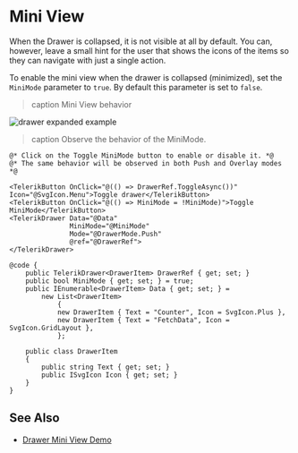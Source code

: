 
# Mini View

When the Drawer is collapsed, it is not visible at all by default. You can, however, leave a small hint for the user that shows the icons of the items so they can navigate with just a single action.

To enable the mini view when the drawer is collapsed (minimized), set the `MiniMode` parameter to `true`. By default this parameter is set to `false`.

>caption Mini View behavior

![drawer expanded example](images/drawer-mini-mode-overview.jpg)

>caption Observe the behavior of the MiniMode.

````RAZOR
@* Click on the Toggle MiniMode button to enable or disable it. *@
@* The same behavior will be observed in both Push and Overlay modes *@

<TelerikButton OnClick="@(() => DrawerRef.ToggleAsync())" Icon="@SvgIcon.Menu">Toggle drawer</TelerikButton>
<TelerikButton OnClick="@(() => MiniMode = !MiniMode)">Toggle MiniMode</TelerikButton>
<TelerikDrawer Data="@Data"
               MiniMode="@MiniMode"
               Mode="@DrawerMode.Push"
               @ref="@DrawerRef">
</TelerikDrawer>

@code {
    public TelerikDrawer<DrawerItem> DrawerRef { get; set; }
    public bool MiniMode { get; set; } = true;
    public IEnumerable<DrawerItem> Data { get; set; } =
        new List<DrawerItem>
            {
            new DrawerItem { Text = "Counter", Icon = SvgIcon.Plus },
            new DrawerItem { Text = "FetchData", Icon = SvgIcon.GridLayout },
            };

    public class DrawerItem
    {
        public string Text { get; set; }
        public ISvgIcon Icon { get; set; }
    }
}
````

## See Also

* [Drawer Mini View Demo](https://demos.telerik.com/blazor-ui/drawer/mini)
